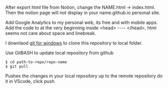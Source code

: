 
After export html file from Notion, change the NAME.html -> index.html. Then the notion page will not display in your name.github.io personal site.

Add Google Analytics to my personal web, its free and with mobile apps.
Add the code to at the very beginning inside \<head\> ---- \<\/head\>, html seems not care about space and linebreak.

I downlaod [git for windows](https://gitforwindows.org/) to clone this repository to local folder.

Use GitBASH to update local repository from github
```
$ cd path-to-repo/repo-name
$ git pull
```
Pushes the changes in your local repository up to the remote repository
do it in VScode, click push
